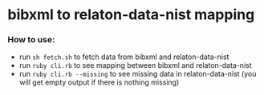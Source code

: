 # bibxml to relaton-data-nist mapping

### How to use:
- run `sh fetch.sh` to fetch data from bibxml and relaton-data-nist
- run `ruby cli.rb` to see mapping between bibxml and relaton-data-nist
- run `ruby cli.rb --missing` to see missing data in relaton-data-nist (you will get empty output if there is nothing missing)
